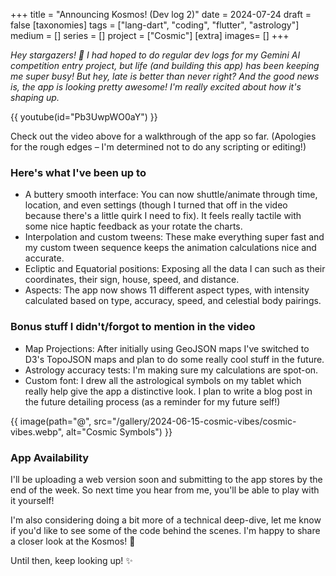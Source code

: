 +++
title = "Announcing Kosmos! (Dev log 2)"
date = 2024-07-24
draft =  false
[taxonomies]
tags = ["lang-dart", "coding", "flutter", "astrology"]
medium = []
series = []
project = ["Cosmic"]
[extra]
images= []
+++

_Hey stargazers! 🔭 I had hoped to do regular dev logs for my Gemini AI competition entry project, but life (and building this app) has been keeping me super busy! But hey, late is better than never right? And the good news is, the app is looking pretty awesome! I'm really excited about how it's shaping up._

{{ youtube(id="Pb3UwpWO0aY") }}

Check out the video above for a walkthrough of the app so far. (Apologies for the rough edges – I'm determined not to do any scripting or editing!)

### Here's what I've been up to

- A buttery smooth interface: You can now shuttle/animate through time, location, and even settings (though I turned that off in the video because there's a little quirk I need to fix). It feels really tactile with some nice haptic feedback as your rotate the charts.
- Interpolation and custom tweens: These make everything super fast and my custom tween sequence keeps the animation calculations nice and accurate.
- Ecliptic and Equatorial positions: Exposing all the data I can such as their coordinates, their sign, house, speed, and distance.
- Aspects: The app now shows 11 different aspect types, with intensity calculated based on type, accuracy, speed, and celestial body pairings.

### Bonus stuff I didn't/forgot to mention in the video

- Map Projections: After initially using GeoJSON maps I've switched to D3's TopoJSON maps and plan to do some really cool stuff in the future.
- Astrology accuracy tests: I'm making sure my calculations are spot-on.
- Custom font: I drew all the astrological symbols on my tablet which really help give the app a distinctive look. I plan to write a blog post in the future detailing process (as a reminder for my future self!)

{{ image(path="@", src="/gallery/2024-06-15-cosmic-vibes/cosmic-vibes.webp", alt="Cosmic Symbols") }}

### App Availability

I'll be uploading a web version soon and submitting to the app stores by the end of the week. So next time you hear from me, you'll be able to play with it yourself!

I'm also considering doing a bit more of a technical deep-dive, let me know if you'd like to see some of the code behind the scenes. I'm happy to share a closer look at the Kosmos! 🌌

Until then, keep looking up! ✨
